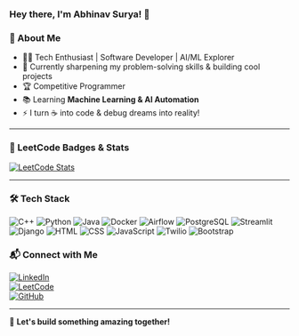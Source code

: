 ### Hey there, I'm Abhinav Surya! 👋

### 🚀 About Me

- 👨‍💻 Tech Enthusiast | Software Developer | AI/ML Explorer  
- 🎯 Currently sharpening my problem-solving skills & building cool projects  
- 🏆 Competitive Programmer  
- 📚 Learning **Machine Learning & AI Automation**  
- ⚡ I turn ☕ into code & debug dreams into reality!  

---

### 🏅 LeetCode Badges & Stats

[![LeetCode Stats](https://leetcard.jacoblin.cool/abhinavsurya?theme=dark&font=Karma&ext=heatmap)](https://leetcode.com/abhinavsurya/)

---

### 🛠️ Tech Stack

![C++](https://img.shields.io/badge/-C++-00599C?style=flat&logo=c%2B%2B&logoColor=white)
![Python](https://img.shields.io/badge/-Python-3776AB?style=flat&logo=python&logoColor=white)
![Java](https://img.shields.io/badge/-Java-007396?style=flat&logo=java&logoColor=white)
![Docker](https://img.shields.io/badge/-Docker-2496ED?style=flat&logo=docker&logoColor=white)
![Airflow](https://img.shields.io/badge/-Apache%20Airflow-017CEE?style=flat&logo=apacheairflow&logoColor=white)
![PostgreSQL](https://img.shields.io/badge/-PostgreSQL-4169E1?style=flat&logo=postgresql&logoColor=white)
![Streamlit](https://img.shields.io/badge/-Streamlit-FF4B4B?style=flat&logo=streamlit&logoColor=white)
![Django](https://img.shields.io/badge/-Django-092E20?style=flat&logo=django&logoColor=white)
![HTML](https://img.shields.io/badge/-HTML5-E34F26?style=flat&logo=html5&logoColor=white)
![CSS](https://img.shields.io/badge/-CSS3-1572B6?style=flat&logo=css3&logoColor=white)
![JavaScript](https://img.shields.io/badge/-JavaScript-F7DF1E?style=flat&logo=javascript&logoColor=black)
![Twilio](https://img.shields.io/badge/-Twilio-F22F46?style=flat&logo=twilio&logoColor=white)
![Bootstrap](https://img.shields.io/badge/-Bootstrap-7952B3?style=flat&logo=bootstrap&logoColor=white)


### 📬 Connect with Me

[![LinkedIn](https://img.shields.io/badge/-LinkedIn-0077B5?style=flat&logo=linkedin&logoColor=white)](https://www.linkedin.com/in/abhinavsurya/)  
[![LeetCode](https://img.shields.io/badge/-LeetCode-FFA116?style=flat&logo=leetcode&logoColor=black)](https://leetcode.com/abhinavsurya/)  
[![GitHub](https://img.shields.io/badge/-GitHub-181717?style=flat&logo=github&logoColor=white)](https://github.com/abhinavsurya1)  

---

🚀 **Let's build something amazing together!** 
